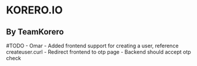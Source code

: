 # **KORERO.IO**
## By TeamKorero

#TODO - Omar
    - Added frontend support for creating a user, reference createuser.curl 
    - Redirect frontend to otp page
    - Backend should accept otp check